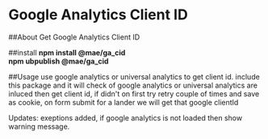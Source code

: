 Google Analytics Client ID
==========================

##About
Get Google Analytics Client ID


##install
**npm install @mae/ga_cid**   
**npm ubpublish @mae/ga_cid**

##Usage
use google analytics or universal analytics to get client id.
include this package and it will check of google analytics or universal analytics are inluced 
then get client id, if didn't on first try retry couple of times and save as cookie, on form submit 
for a lander we will get that google clientId


Updates: exeptions added, if google analytics is not loaded then show warning message.